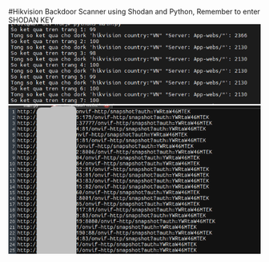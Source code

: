 #Hikvision Backdoor Scanner using Shodan and Python, Remember to enter SHODAN KEY
![images1](Screenshot_1.png)
![images1](Screenshot_2.png)
